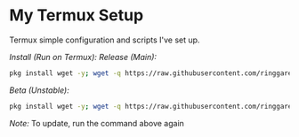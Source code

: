 # My Termux Setup

Termux simple configuration and scripts I've set up.

*Install (Run on Termux):*
*Release (Main):*
``` bash
pkg install wget -y; wget -q https://raw.githubusercontent.com/ringgarevanka/mytermuxsetup/refs/heads/main/termuxsetup.sh; bash termuxsetup.sh
```
*Beta (Unstable):*
``` bash
pkg install wget -y; wget -q https://raw.githubusercontent.com/ringgarevanka/mytermuxsetup/refs/heads/beta/termuxsetup.sh; bash termuxsetup.sh
```

*Note:* To update, run the command above again

